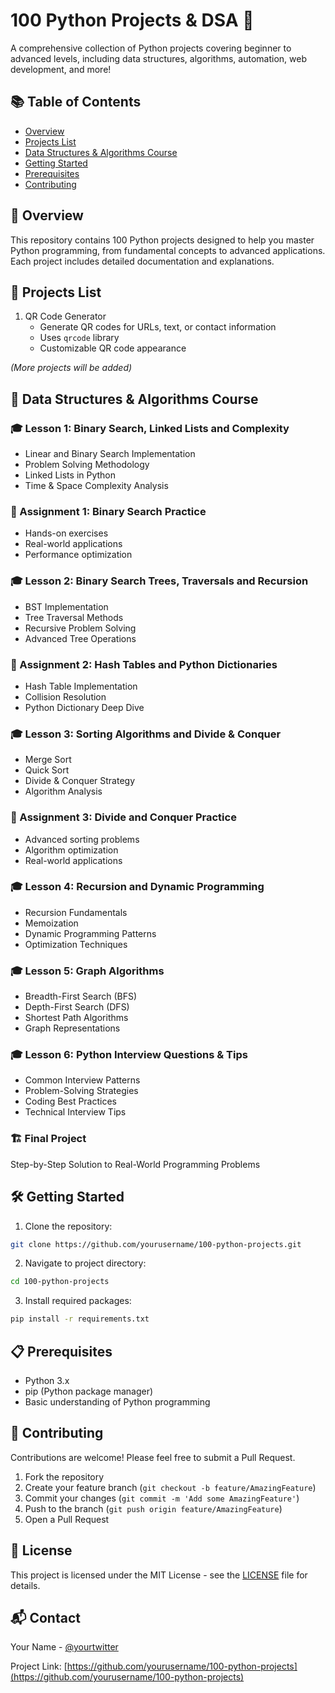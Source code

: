 # 100 Python Projects & DSA 🐍

A comprehensive collection of Python projects covering beginner to advanced levels, including data structures, algorithms, automation, web development, and more!

## 📚 Table of Contents

- [Overview](#overview)
- [Projects List](#projects-list)
- [Data Structures & Algorithms Course](#data-structures--algorithms-course)
- [Getting Started](#getting-started)
- [Prerequisites](#prerequisites)
- [Contributing](#contributing)

## 🎯 Overview

This repository contains 100 Python projects designed to help you master Python programming, from fundamental concepts to advanced applications. Each project includes detailed documentation and explanations.

## 🚀 Projects List

1. QR Code Generator
   - Generate QR codes for URLs, text, or contact information
   - Uses `qrcode` library
   - Customizable QR code appearance

*(More projects will be added)*

## 📘 Data Structures & Algorithms Course

### 🎓 Lesson 1: Binary Search, Linked Lists and Complexity
- Linear and Binary Search Implementation
- Problem Solving Methodology
- Linked Lists in Python
- Time & Space Complexity Analysis

### 📝 Assignment 1: Binary Search Practice
- Hands-on exercises
- Real-world applications
- Performance optimization

### 🎓 Lesson 2: Binary Search Trees, Traversals and Recursion
- BST Implementation
- Tree Traversal Methods
- Recursive Problem Solving
- Advanced Tree Operations

### 📝 Assignment 2: Hash Tables and Python Dictionaries
- Hash Table Implementation
- Collision Resolution
- Python Dictionary Deep Dive

### 🎓 Lesson 3: Sorting Algorithms and Divide & Conquer
- Merge Sort
- Quick Sort
- Divide & Conquer Strategy
- Algorithm Analysis

### 📝 Assignment 3: Divide and Conquer Practice
- Advanced sorting problems
- Algorithm optimization
- Real-world applications

### 🎓 Lesson 4: Recursion and Dynamic Programming
- Recursion Fundamentals
- Memoization
- Dynamic Programming Patterns
- Optimization Techniques

### 🎓 Lesson 5: Graph Algorithms
- Breadth-First Search (BFS)
- Depth-First Search (DFS)
- Shortest Path Algorithms
- Graph Representations

### 🎓 Lesson 6: Python Interview Questions & Tips
- Common Interview Patterns
- Problem-Solving Strategies
- Coding Best Practices
- Technical Interview Tips

### 🏗️ Final Project
Step-by-Step Solution to Real-World Programming Problems

## 🛠️ Getting Started

1. Clone the repository:
```bash
git clone https://github.com/yourusername/100-python-projects.git
```

2. Navigate to project directory:
```bash
cd 100-python-projects
```

3. Install required packages:
```bash
pip install -r requirements.txt
```

## 📋 Prerequisites

- Python 3.x
- pip (Python package manager)
- Basic understanding of Python programming

## 🤝 Contributing

Contributions are welcome! Please feel free to submit a Pull Request.

1. Fork the repository
2. Create your feature branch (`git checkout -b feature/AmazingFeature`)
3. Commit your changes (`git commit -m 'Add some AmazingFeature'`)
4. Push to the branch (`git push origin feature/AmazingFeature`)
5. Open a Pull Request

## 📝 License

This project is licensed under the MIT License - see the [LICENSE](LICENSE) file for details.

## 📬 Contact

Your Name - [@yourtwitter](https://twitter.com/yourtwitter)

Project Link: [https://github.com/yourusername/100-python-projects](https://github.com/yourusername/100-python-projects)